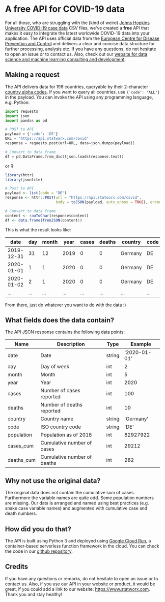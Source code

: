 # A free API for COVID-19 data

For all those, who are struggling with the (kind of weird) [Johns Hopkins University COVID-19 case data](https://github.com/CSSEGISandData/COVID-19) CSV files, we've created a **free** API that makes it easy to integrate the latest worldwide COVID-19 data into your application. The API uses official data from the [European Centre for Disease Prevention and Control](https://www.ecdc.europa.eu/en/publications-data/download-todays-data-geographic-distribution-covid-19-cases-worldwide) and delivers a clear and concise data structure for further processing, analysis etc. If you have any questions, do not hesitate to open an issue or to contact us. Also, check out our [website for data science and machine learning consulting and development](https://www.statworx.com/).

## Making a request

The API delivers data for 196 countries, queryable by their 2-character [country alpha codes](https://www.iban.com/country-codes). If you want to query all countries, use `{'code': 'ALL'}` in the payload. You can invoke the API using any programming language, e.g. Python:

```python
import requests
import json
import pandas as pd

# POST to API
payload = {'code': 'DE'}
URL = 'https://api.statworx.com/covid'
response = requests.post(url=URL, data=json.dumps(payload))

# Convert to data frame
df = pd.DataFrame.from_dict(json.loads(response.text))
```

or R:

```R
library(httr)
library(jsonlite)

# Post to API
payload <- list(code = "DE")
response <- httr::POST(url = "https://api.statworx.com/covid",
                       body = toJSON(payload, auto_unbox = TRUE), encode = "json")

# Convert to data frame
content <- rawToChar(response$content)
df <- data.frame(fromJSON(content))
```

This is what the result looks like:

| date       | day  | month | year | cases | deaths | country | code | population | cases_cum | deaths_cum |
| ---------- | ---- | ----- | ---- | ----- | ------ | ------- | ---- | ---------- | --------- | ---------- |
| 2019-12-31 | 31   | 12    | 2019 | 0     | 0      | Germany | DE   | 82927922   | 0         | 0          |
| 2020-01-01 | 1    | 1     | 2020 | 0     | 0      | Germany | DE   | 82927922   | 0         | 0          |
| 2020-01-02 | 2    | 1     | 2020 | 0     | 0      | Germany | DE   | 82927922   | 0         | 0          |
| ...        | ...  | ...   | ...  | ...   | ...    | ...     | ...  | ...        | ...       | ...        |

From there, just do whatever you want to do with the data :)

## What fields does the data contain?

The API JSON response contains the following data points:

| Name       | Description                 | Type   | Example      |
| ---------- | --------------------------- | ------ | ------------ |
| date       | Date                        | string | '2020-01-01' |
| day        | Day of week                 | int    | 2            |
| month      | Month                       | int    | 5            |
| year       | Year                        | int    | 2020         |
| cases      | Number of cases reported    | int    | 100          |
| deaths     | Number of deaths reported   | int    | 10           |
| country    | Country name                | string | 'Germany'    |
| code       | ISO country code            | string | 'DE'         |
| population | Population as of 2018       | int    | 82927922     |
| cases_cum  | Cumulative number of cases  | int    | 29212        |
| deaths_cum | Cumulative number of deaths | int    | 262          |

##  Why not use the original data?

The original data does not contain the cumulative sum of cases. Furthermore the variable names are quite odd. Some population numbers are missing. Our data is arranged and named using best practices (e.g. snake case variable names) and augmented with cumulative case and death numbers.

## How did you do that?

The API is built using Python 3 and deployed using [Google Cloud Run](https://cloud.google.com/run?hl=en), a container-based serverless function framework in the cloud. You can check the code in our [github repository](https://github.com/STATWORX/covid-19-api).

## Credits

If you have any questions or remarks, do not hesitate to open an issue or to contact us. Also, if you use our API in your website or product, it would be great, if you could add a link to our website: https://www.statworx.com. Thank you and stay healthy!
